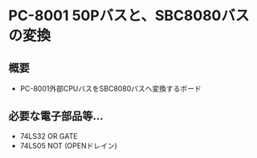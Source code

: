 # PC-8001 50Pバスと、SBC8080バスの変換

## 概要

* PC-8001外部CPUバスをSBC8080バスへ変換するボード

## 必要な電子部品等...

* 74LS32 OR GATE
* 74LS05 NOT (OPENドレイン)
